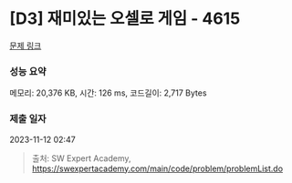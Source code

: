 # [D3] 재미있는 오셀로 게임 - 4615 

[문제 링크](https://swexpertacademy.com/main/code/problem/problemDetail.do?contestProbId=AWQmA4uK8ygDFAXj) 

### 성능 요약

메모리: 20,376 KB, 시간: 126 ms, 코드길이: 2,717 Bytes

### 제출 일자

2023-11-12 02:47



> 출처: SW Expert Academy, https://swexpertacademy.com/main/code/problem/problemList.do